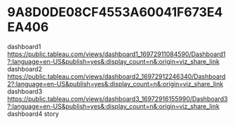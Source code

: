 # 9A8D0DE08CF4553A60041F673E4EA406
dashboard1  https://public.tableau.com/views/dashboard1_16972911084590/Dashboard1?:language=en-US&publish=yes&:display_count=n&:origin=viz_share_link
dashboard2  https://public.tableau.com/views/dashboard2_16972912246340/Dashboard2?:language=en-US&publish=yes&:display_count=n&:origin=viz_share_link
dashboard3  https://public.tableau.com/views/dashboard3_16972916155990/Dashboard3?:language=en-US&publish=yes&:display_count=n&:origin=viz_share_link
dashboard4
story
